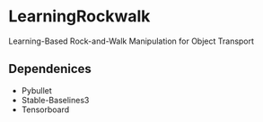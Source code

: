 # LearningRockwalk
Learning-Based Rock-and-Walk Manipulation for Object Transport


## Dependenices
* Pybullet
* Stable-Baselines3
* Tensorboard
